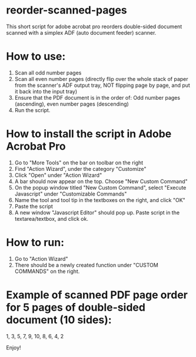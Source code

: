 # reorder-scanned-pages

This short script for adobe acrobat pro reorders double-sided document scanned with a simplex ADF (auto document feeder) scanner. 



# How to use:
1. Scan all odd number pages
2. Scan all even number pages (directly flip over the whole stack of paper from the scanner's ADF output tray, NOT flipping page by page, and put it back into the input tray)
3. Ensure that the PDF document is in the order of: Odd number pages (ascending), even number pages (descending)
4. Run the script. 

# How to install the script in Adobe Acrobat Pro
1. Go to "More Tools" on the bar on toolbar on the right
2. Find "Action Wizard", under the category "Customize"
3. Click "Open" under "Action Wizard"
4. A bar should now appear on the top. Choose "New Custom Command"
5. On the popup window titled "New Custom Command", select "Execute Javascript" under "Customizable Commands"
6. Name the tool and tool tip in the textboxes on the right, and click "OK"
7. Paste the script 
8. A new window "Javascript Editor" should pop up. Paste script in the textarea/textbox, and click ok. 

# How to run:
1. Go to "Action Wizard"
2. There should be a newly created function under "CUSTOM COMMANDS" on the right.


# Example of scanned PDF page order for 5 pages of double-sided document (10 sides):
1, 3, 5, 7, 9, 10, 8, 6, 4, 2


Enjoy!
